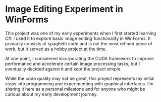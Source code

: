 # Image Editing Experiment in WinForms

This project was one of my early experiments when I first started learning C#. I used it to explore basic image editing functionality in WinForms. It primarily consists of spaghetti code and is not the most refined piece of work, but it served as a hobby project at the time.

At one point, I considered incorporating the CUDA framework to improve performance and accelerate certain image processing tasks, but I eventually decided against it and kept the project simple.

While the code quality may not be great, this project represents my initial steps into programming and experimenting with graphical interfaces. I’m sharing it here as a personal milestone and for anyone who might be curious about my early development journey.
